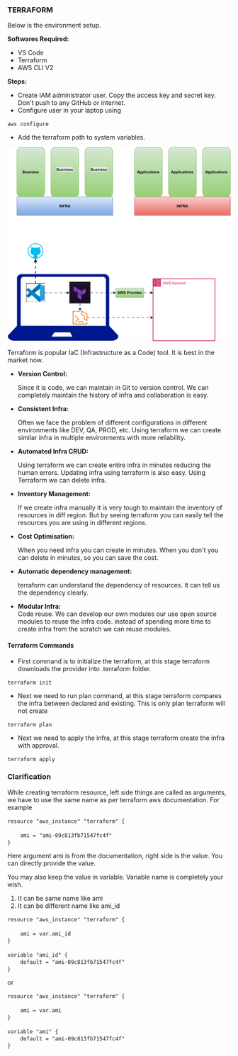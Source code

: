 ### TERRAFORM

Below is the environment setup.

**Softwares Required:**

* VS Code
* Terraform
* AWS CLI V2

**Steps:**

* Create IAM administrator user. Copy the access key and secret key. Don't push to any GitHub or internet.
* Configure user in your laptop using
```
aws configure
```
* Add the terraform path to system variables.

![alt text](terraform.svg)


Terraform is popular IaC (Infrastructure as a Code) tool. It is best in the market now.

* **Version Control:** <br />

    Since it is code, we can maintain in Git to version control. We can completely maintain the history of infra and collaboration is easy.

* **Consistent Infra:** <br />

    Often we face the problem of different configurations in different environments like DEV, QA, PROD, etc. Using terraform we can create similar infra in multiple environments with more reliability.

* **Automated Infra CRUD:** <br />

    Using terraform we can create entire infra in minutes reducing the human errors.
    Updating infra using terraform is also easy.
    Using Terraform we can delete infra.

* **Inventory Management:** <br />

    If we create infra manually it is very tough to maintain the inventory of resources in diff region. But by seeing terraform you can easily tell the resources you are using in different regions.

* **Cost Optimisation:** <br />

    When you need infra you can create in minutes. When you don't you can delete in minutes, so you can save the cost.

* **Automatic dependency management:** <br />

    terraform can understand the dependency of resources. It can tell us the dependency clearly.

* **Modular Infra:** <br />
    Code reuse. We can develop our own modules our use open source modules to reuse the infra code. instead of spending more time to create infra from the scratch we can reuse modules.

#### Terraform Commands

* First command is to initialize the terraform, at this stage terraform downloads the provider into .terraform folder.

```
terraform init
```

* Next we need to run plan command, at this stage terraform compares the infra between declared and existing. This is only plan terraform will not create

```
terraform plan
```

* Next we need to apply the infra, at this stage terraform create the infra with approval.

```
terraform apply
```

### Clarification

While creating terraform resource, left side things are called as arguments, we have to use the same name as per terraform aws documentation. For example

```
resource "aws_instance" "terraform" {

    ami = "ami-09c813fb71547fc4f"
}
```
Here argument ami is from the documentation, right side is the value. You can directly provide the value.

You may also keep the value in variable. Variable name is completely your wish.
1. It can be same name like ami
2. It can be different name like ami_id

```
resource "aws_instance" "terraform" {

    ami = var.ami_id
}

variable "ami_id" {
    default = "ami-09c813fb71547fc4f"
}
```

or

```
resource "aws_instance" "terraform" {

    ami = var.ami
}

variable "ami" {
    default = "ami-09c813fb71547fc4f"
}
```